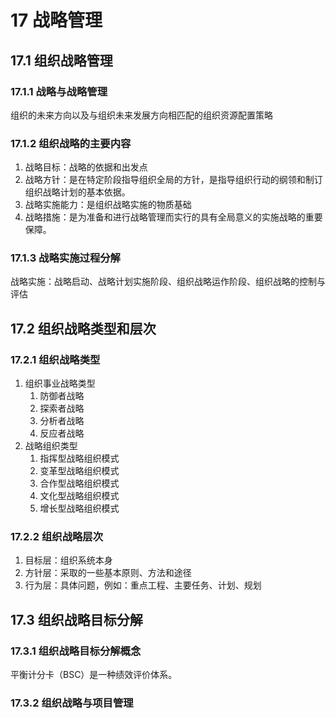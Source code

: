 # 17 战略管理
## 17.1 组织战略管理
### 17.1.1 战略与战略管理
组织的未来方向以及与组织未来发展方向相匹配的组织资源配置策略

### 17.1.2 组织战略的主要内容
1. 战略目标：战略的依据和出发点
2. 战略方针：是在特定阶段指导组织全局的方针，是指导组织行动的纲领和制订组织战略计划的基本依据。
3. 战略实施能力：是组织战略实施的物质基础
4. 战略措施：是为准备和进行战略管理而实行的具有全局意义的实施战略的重要保障。

### 17.1.3 战略实施过程分解
战略实施：战略启动、战略计划实施阶段、组织战略运作阶段、组织战略的控制与评估

## 17.2 组织战略类型和层次
### 17.2.1 组织战略类型
1. 组织事业战略类型
	1. 防御者战略
	2. 探索者战略
	3. 分析者战略
	4. 反应者战略
2. 战略组织类型
	1. 指挥型战略组织模式
	2. 变革型战略组织模式
	3. 合作型战略组织模式
	4. 文化型战略组织模式
	5. 增长型战略组织模式

### 17.2.2 组织战略层次
1. 目标层：组织系统本身
2. 方针层：采取的一些基本原则、方法和途径
3. 行为层：具体问题，例如：重点工程、主要任务、计划、规划

## 17.3 组织战略目标分解
### 17.3.1 组织战略目标分解概念
平衡计分卡（BSC）是一种绩效评价体系。

### 17.3.2 组织战略与项目管理
